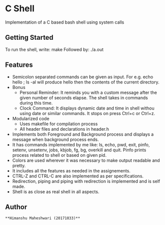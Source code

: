 # C Shell
Implementation of a C based bash shell using system calls

## Getting Started
To run the shell, write:
    make
Followed by:
    ./a.out

## Features
- Semicolon separated commands can be given as input. For e.g. echo hello ; ls -al will produce hello then the contents of the current directory.
- Bonus
	- Personal Reminder: It reminds you with a custom message after the given number of seconds elapse. The shell takes in commands during this time.
	- Clock Command: It displays dynamic date and time in shell withou using date or similar commands. It stops on press Ctrl+c or Ctrl+z. 
- Modularized code
  - Uses makefile for compilation process
  - All header files and declarations in header.h
- Implements both Foreground and Background process and displays a message when background process ends.
- It has commands implemented by me like: ls, echo, pwd, exit, pinfo, setenv, unsetenv, jobs, kbjob, fg, bg, overkill and quit. Pinfo prints process related to shell or based on given pid.
- Colors are used wherever it was necessary to make output readable and pretty.
- It includes all the features as needed in the assignements.
- CTRL-Z and CTRL-C are also implemented as per specifications.
- Redirection, piping and piping with redirection is implemented and is self made.
- Shell is as close as real shell in all aspects.

## Author
	**Himanshu Maheshwari (20171033)**

